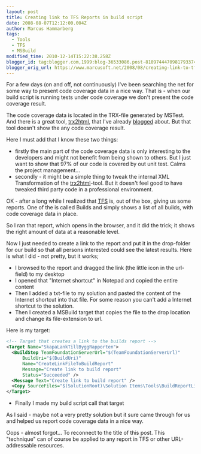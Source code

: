 ```yaml
---
layout: post
title: Creating link to TFS Reports in build script
date: 2008-08-07T12:12:00.004Z
author: Marcus Hammarberg
tags:
  - Tools
  - TFS
  - MSBuild
modified_time: 2010-12-14T15:22:38.258Z
blogger_id: tag:blogger.com,1999:blog-36533086.post-8109744470981793374
blogger_orig_url: https://www.marcusoft.net/2008/08/creating-link-to-tfs-reports-in-build.html
---
```


For a few days (on and off, not continuously) I've been searching the net for some way to present code coverage data in a nice way. That is - when our build script is running tests under code coverage we don't present the code coverage result.

The code coverage data is located in the TRX-file generated by MSTest. And there is a great tool, [trx2html](http://www.codeplex.com/trx2html), that I've already [blogged](https://www.marcusoft.net/2008/03/publish-tfs-testresult-as-html.html) about. But that tool doesn't show the any code coverage result.

Here I must add that I know these two things:

- firstly the main part of the code coverage data is only interesting to the developers and might not benefit from being shown to others. But I just want to show that 97% of our code is covered by out unit test. Calms the project management...
- secondly - it might be a simple thing to tweak the internal XML Transformation of the [trx2html](http://www.codeplex.com/trx2html)-tool.     But it doesn't feel good to have tweaked third party code in a professional environment.

OK - after a long while I realized that [TFS](http://en.wikipedia.org/wiki/Team_Foundation_Server) is, out of the box, giving us some reports. One of the is called Builds and simply shows a list of all builds, with code coverage data in place.

So I ran that report, which opens in the browser, and it did the trick; it shows the right amount of data at a reasonable level.

Now I just needed to create a link to the report and put it in the drop-folder for our build so that all persons interested could see the latest results. Here is what I did - not pretty, but it works;

- I browsed to the report and dragged the link (the little icon in the url-field) to my desktop
- I opened that "Internet shortcut" in Notepad and copied the entire content
- Then I added a txt-file to my solution and pasted the content of the Internet shortcut into that file. For some reason you can't add a Internet shortcut to the solution.
- Then I created a MSBuild target that copies the file to the drop location and change its file-extension to url.

Here is my target:

```xml
<!-- Target that creates a link to the builds report -->
<Target Name="SkapaLankTillByggRapporten">
  <BuildStep TeamFoundationServerUrl="$(TeamFoundationServerUrl)"
      BuildUri="$(BuildUri)"
      Name="CreateLinkFileToBuildReport"
      Message="Create link to build report"
      Status="Succeeded" />
  <Message Text="Create link to build report" />
  <Copy SourceFiles="$(SolutionRoot)\Solution Items\Tools\BuildReportLink.txt" DestinationFiles="\\$(DropServerName)\Drops\$(AppName)\TestResults\BuildReportLink.url" />
</Target>
```

- Finally I made my build script call that target

As I said - maybe not a very pretty solution but it sure came through for us and helped us report code coverage data in a nice way.

Oops - almost forgot... To reconnect to the title of this post. This "technique" can of course be applied to any report in TFS or other URL-addressable resources.
